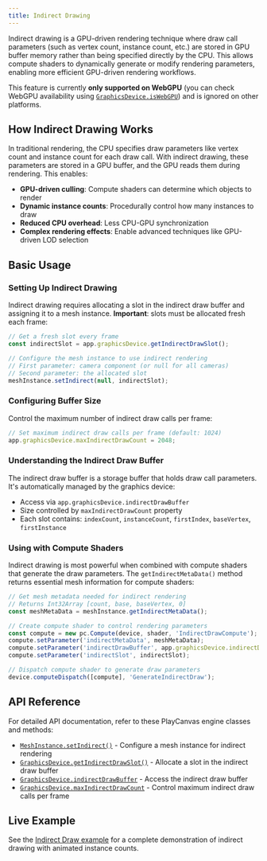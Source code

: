 ```yaml
---
title: Indirect Drawing
---
```


Indirect drawing is a GPU-driven rendering technique where draw call parameters (such as vertex count, instance count, etc.) are stored in GPU buffer memory rather than being specified directly by the CPU. This allows compute shaders to dynamically generate or modify rendering parameters, enabling more efficient GPU-driven rendering workflows.

This feature is currently **only supported on WebGPU** (you can check WebGPU availability using [`GraphicsDevice.isWebGPU`](https://api.playcanvas.com/engine/classes/GraphicsDevice.html#iswebgpu)) and is ignored on other platforms.

## How Indirect Drawing Works

In traditional rendering, the CPU specifies draw parameters like vertex count and instance count for each draw call. With indirect drawing, these parameters are stored in a GPU buffer, and the GPU reads them during rendering. This enables:

- **GPU-driven culling**: Compute shaders can determine which objects to render
- **Dynamic instance counts**: Procedurally control how many instances to draw
- **Reduced CPU overhead**: Less CPU-GPU synchronization
- **Complex rendering effects**: Enable advanced techniques like GPU-driven LOD selection

## Basic Usage

### Setting Up Indirect Drawing

Indirect drawing requires allocating a slot in the indirect draw buffer and assigning it to a mesh instance. **Important**: slots must be allocated fresh each frame:

```javascript
// Get a fresh slot every frame
const indirectSlot = app.graphicsDevice.getIndirectDrawSlot();

// Configure the mesh instance to use indirect rendering
// First parameter: camera component (or null for all cameras)
// Second parameter: the allocated slot
meshInstance.setIndirect(null, indirectSlot);
```

### Configuring Buffer Size

Control the maximum number of indirect draw calls per frame:

```javascript
// Set maximum indirect draw calls per frame (default: 1024)
app.graphicsDevice.maxIndirectDrawCount = 2048;
```

### Understanding the Indirect Draw Buffer

The indirect draw buffer is a storage buffer that holds draw call parameters. It's automatically managed by the graphics device:

- Access via `app.graphicsDevice.indirectDrawBuffer`
- Size controlled by `maxIndirectDrawCount` property
- Each slot contains: `indexCount`, `instanceCount`, `firstIndex`, `baseVertex`, `firstInstance`

### Using with Compute Shaders

Indirect drawing is most powerful when combined with compute shaders that generate the draw parameters. The `getIndirectMetaData()` method returns essential mesh information for compute shaders:

```javascript
// Get mesh metadata needed for indirect rendering
// Returns Int32Array [count, base, baseVertex, 0]
const meshMetaData = meshInstance.getIndirectMetaData();

// Create compute shader to control rendering parameters
const compute = new pc.Compute(device, shader, 'IndirectDrawCompute');
compute.setParameter('indirectMetaData', meshMetaData);
compute.setParameter('indirectDrawBuffer', app.graphicsDevice.indirectDrawBuffer);
compute.setParameter('indirectSlot', indirectSlot);

// Dispatch compute shader to generate draw parameters
device.computeDispatch([compute], 'GenerateIndirectDraw');
```

## API Reference

For detailed API documentation, refer to these PlayCanvas engine classes and methods:

- [`MeshInstance.setIndirect()`](https://api.playcanvas.com/engine/classes/MeshInstance.html#setindirect) - Configure a mesh instance for indirect rendering
- [`GraphicsDevice.getIndirectDrawSlot()`](https://api.playcanvas.com/engine/classes/GraphicsDevice.html#getindirectdrawslot) - Allocate a slot in the indirect draw buffer
- [`GraphicsDevice.indirectDrawBuffer`](https://api.playcanvas.com/engine/classes/GraphicsDevice.html#indirectdrawbuffer) - Access the indirect draw buffer
- [`GraphicsDevice.maxIndirectDrawCount`](https://api.playcanvas.com/engine/classes/GraphicsDevice.html#maxindirectdrawcount) - Control maximum indirect draw calls per frame

## Live Example

See the [Indirect Draw example](https://playcanvas.github.io/#/compute/indirect-draw) for a complete demonstration of indirect drawing with animated instance counts.
